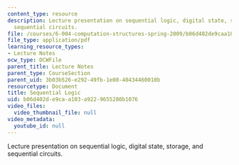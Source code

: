 ```yaml
---
content_type: resource
description: Lecture presentation on sequential logic, digital state, storage, and
  sequential circuits.
file: /courses/6-004-computation-structures-spring-2009/b06d402de9caa103a9229655280b1076_MIT6_004s09_lec05.pdf
file_type: application/pdf
learning_resource_types:
- Lecture Notes
ocw_type: OCWFile
parent_title: Lecture Notes
parent_type: CourseSection
parent_uid: 3b03b526-e292-49fb-1e00-40434460010b
resourcetype: Document
title: Sequential Logic
uid: b06d402d-e9ca-a103-a922-9655280b1076
video_files:
  video_thumbnail_file: null
video_metadata:
  youtube_id: null
---
```

Lecture presentation on sequential logic, digital state, storage, and sequential circuits.

